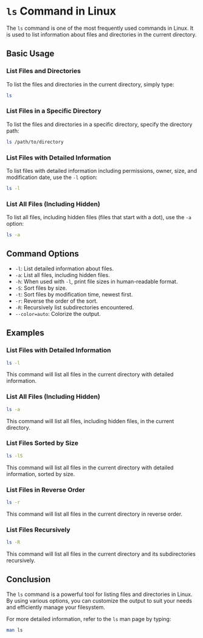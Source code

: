 # `ls` Command in Linux

The `ls` command is one of the most frequently used commands in Linux. It is used to list information about files and directories in the current directory.

## Basic Usage

### List Files and Directories
To list the files and directories in the current directory, simply type:
```bash
ls
```

### List Files in a Specific Directory
To list the files and directories in a specific directory, specify the directory path:
```bash
ls /path/to/directory
```

### List Files with Detailed Information
To list files with detailed information including permissions, owner, size, and modification date, use the `-l` option:
```bash
ls -l
```

### List All Files (Including Hidden)
To list all files, including hidden files (files that start with a dot), use the `-a` option:
```bash
ls -a
```

## Command Options

- `-l`: List detailed information about files.
- `-a`: List all files, including hidden files.
- `-h`: When used with `-l`, print file sizes in human-readable format.
- `-S`: Sort files by size.
- `-t`: Sort files by modification time, newest first.
- `-r`: Reverse the order of the sort.
- `-R`: Recursively list subdirectories encountered.
- `--color=auto`: Colorize the output.

## Examples

### List Files with Detailed Information
```bash
ls -l
```
This command will list all files in the current directory with detailed information.

### List All Files (Including Hidden)
```bash
ls -a
```
This command will list all files, including hidden files, in the current directory.

### List Files Sorted by Size
```bash
ls -lS
```
This command will list all files in the current directory with detailed information, sorted by size.

### List Files in Reverse Order
```bash
ls -r
```
This command will list all files in the current directory in reverse order.

### List Files Recursively
```bash
ls -R
```
This command will list all files in the current directory and its subdirectories recursively.

## Conclusion

The `ls` command is a powerful tool for listing files and directories in Linux. By using various options, you can customize the output to suit your needs and efficiently manage your filesystem.

For more detailed information, refer to the `ls` man page by typing:
```bash
man ls
```
